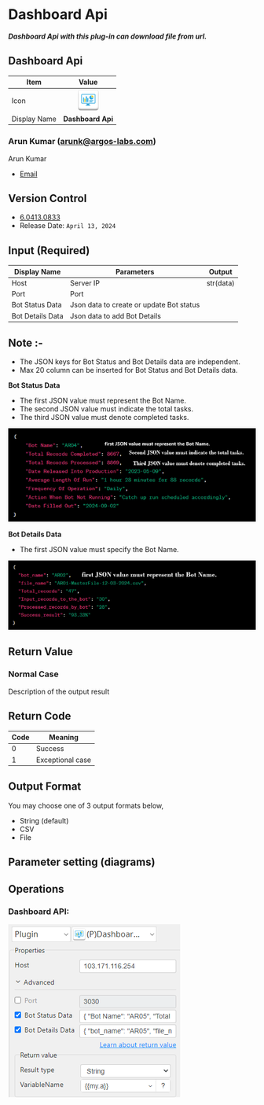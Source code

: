 # Dashboard Api

***Dashboard Api with this plug-in can download file from url.***



## Dashboard Api
| Item         |           Value            |
|--------------|:--------------------------:|
| Icon         | ![Dashboard Api](icon.png) |
| Display Name |     **Dashboard Api**      |

### Arun Kumar (arunk@argos-labs.com)

Arun Kumar
* [Email](mailto:arunk@argos-labs.com) 
 
## Version Control 
* [6.0413.0833](setup.yaml)
* Release Date: `April 13, 2024`

## Input (Required)
| Display Name     | Parameters                               | Output    |
|------------------|------------------------------------------|-----------|
| Host             | Server IP                                | str(data) |
| Port             | Port                                     |           |
| Bot Status Data  | Json data to create or update Bot status |           |
| Bot Details Data | Json data to add Bot Details             |           |                              | str(data) |


## Note :-
* The JSON keys for Bot Status and Bot Details data are independent.
* Max 20 column can be inserted for Bot Status and Bot Details data.

**Bot Status Data**
* The first JSON value must represent the Bot Name.
* The second JSON value must indicate the total tasks.
* The third JSON value must denote completed tasks.

![Dashboard Api Input Data](README_3.png) 

**Bot Details Data**
* The first JSON value must specify the Bot Name.

![Dashboard Api Input Data](README_2.png)




## Return Value

### Normal Case
Description of the output result

## Return Code
| Code | Meaning                      |
|------|------------------------------|
| 0    | Success                      |
| 1    | Exceptional case             |

## Output Format
You may choose one of 3 output formats below,

<ul>
  <li>String (default)</li>
  <li>CSV</li>
  <li>File</li>
</ul>  


## Parameter setting (diagrams)

## Operations

### Dashboard API:

![Dashboard Api Input Data](README_1.png)
